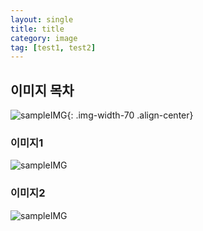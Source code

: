 ```yaml
---
layout: single
title: title
category: image
tag: [test1, test2]
---
```


## 이미지 목차
![sampleIMG]({{site.url}}/_images/2023-04-30-01/unsplash-gallery-image-1.jpg){: .img-width-70 .align-center}

### 이미지1
![sampleIMG]({{site.url}}/_images/2023-04-30-01/unsplash-gallery-image-1.jpg)

### 이미지2
![sampleIMG]({{site.url}}/_images/2023-04-30-01/unsplash-gallery-image-1.jpg)